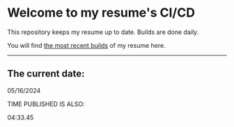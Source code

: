 # Welcome to my resume's CI/CD
This repository keeps my resume up to date. Builds are done daily.
  
You will find [the most recent builds](output/) of my resume here.
* * *
 
## The current date:  
 05/16/2024 
   
  
  
 TIME PUBLISHED IS ALSO: 
  
 04:33.45 
  
  

